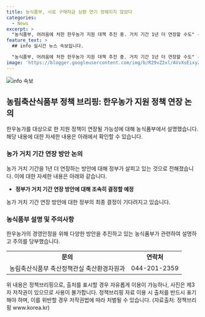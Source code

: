 ```yaml
---
title: 농식품부, 사료 구매자금 상환 연기 정해지지 않았다
categories:
  - News
excerpt: >
  "농식품부, 어려움에 처한 한우농가 지원 대책 추진 중. 거치 기간 1년 더 연장할 수도" - 정부는 어려움에 처한 농가를 돕기 위해 거치 기간 연장 방안을 검토 중이며, 농식품부는 경영안정을 위한 다양한 방안을 추진 중이나 사료 구매자금 상환 연기에 대한 결정은 아직 내려지지 않았다고 전했습니다.
feature_text: >
  ## info 실시간 뉴스 속보입니다.

  "농식품부, 어려움에 처한 한우농가 지원 대책 추진 중. 거치 기간 1년 더 연장할 수도" - 정부는 어려움에 처한 농가를 돕기 위해 거치 기간 연장 방안을 검토 중이며, 농식품부는 경영안정을 위한 다양한 방안을 추진 중이나 사료 구매자금 상환 연기에 대한 결정은 아직 내려지지 않았다고 전했습니다.
image: 'https://blogger.googleusercontent.com/img/b/R29vZ2xl/AVvXsEixyZcFfHzMRdzZMjFBmAUKJYCLCGyLL1o632UiGVXcaFdKo_bkvkuCioo0uUKlGfBVcT3P84aROyZIXSBEx3Aw5nCQ3pTgDom1WDC4m8eifvWiAmWEEVb4x6G_l8C0QH225ldMjyaFvpxGEBGNO37VmDTDMHGhJPq73UglMfDca1-0aw/s1600/blogspot.png'
---
```


<p><img src="https://blogger.googleusercontent.com/img/b/R29vZ2xl/AVvXsEixyZcFfHzMRdzZMjFBmAUKJYCLCGyLL1o632UiGVXcaFdKo_bkvkuCioo0uUKlGfBVcT3P84aROyZIXSBEx3Aw5nCQ3pTgDom1WDC4m8eifvWiAmWEEVb4x6G_l8C0QH225ldMjyaFvpxGEBGNO37VmDTDMHGhJPq73UglMfDca1-0aw/s1600/blogspot.png" alt="info 속보" /></p>

<h2 data-ke-size="size26">농림축산식품부 정책 브리핑: 한우농가 지원 정책 연장 논의</h2>

<p data-ke-size="size16">한우농가를 대상으로 한 지원 정책이 연장될 가능성에 대해 농식품부에서 설명했습니다. 해당 내용에 대한 자세한 내용은 아래에서 확인할 수 있습니다.</p>

<h3>농가 거치 기간 연장 방안 논의</h3>

<p data-ke-size="size16">농가 거치 기간을 1년 더 연장하는 방안에 대해 정부가 살피고 있는 것으로 전해졌습니다. 이에 대한 자세한 내용은 아래와 같습니다.</p>

<ul>
  <li><b>정부가 거치 기간 연장 방안에 대해 조속히 결정할 예정</b></li>
</ul>

<p data-ke-size="size16">농가 거치 기간 연장 방안에 대한 정부의 최종 결정이 기다려지고 있습니다.</p>

<h3>농식품부 설명 및 주의사항</h3>

<p data-ke-size="size16">한우농가의 경영안정을 위해 다양한 방안을 추진하고 있는 농식품부가 관련하여 설명하고 주의를 당부했습니다.</p>

<table>
  <tr>
    <td style="text-align: center; height: 17px;"><b>문의</b></td>
    <td style="text-align: center; height: 17px;"><b>연락처</b></td>
  </tr>
  <tr>
    <td style="text-align: center; height: 17px;">농림축산식품부 축산정책관실 축산환경자원과</td>
    <td style="text-align: center; height: 17px;">044-201-2359</td>
  </tr>
</table>

<p data-ke-size="size16">위 내용은 정책브리핑으로, 출처를 표시할 경우 자유롭게 이용이 가능하나, 사진은 제3자 저작권이 있으므로 사용이 불가합니다. 정책브리핑 자료 이용 시 출처를 반드시 표기해야 하며, 이를 위반할 경우 저작권법에 따라 처벌될 수 있습니다. (자료출처: 정책브리핑 www.korea.kr)</p>

<h2 data-ke-size="size26">&nbsp;</h2>

